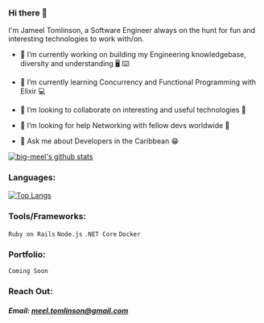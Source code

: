 ### Hi there 👋

I'm Jameel Tomlinson, a Software Engineer  always on the hunt for fun and interesting technologies to work with/on.

- 🔭 I’m currently working on building my Engineering knowledgebase, diversity and understanding :desktop_computer: :keyboard:

- 🌱 I’m currently learning Concurrency and Functional Programming with Elixir :computer:

- 👯 I’m looking to collaborate on interesting and useful technologies :handshake:

- 🤔 I’m looking for help Networking with fellow devs worldwide :thinking:

- 💬 Ask me about Developers in the Caribbean :grin:


[![big-meel's github stats](https://github-readme-stats.vercel.app/api?username=big-meel&show_icons=true&hide_border=true&theme=radical)](https://github.com/anuraghazra/github-readme-stats)


### Languages:

[![Top Langs](https://github-readme-stats.vercel.app/api/top-langs/?username=big-meel&layout=compact&hide_border=true&theme=radical)](https://github.com/anuraghazra/github-readme-stats)


### Tools/Frameworks:
`Ruby on Rails`
`Node.js`
`.NET Core`
`Docker`

### Portfolio:
`Coming Soon`

### Reach Out:
##### Email: meel.tomlinson@gmail.com



